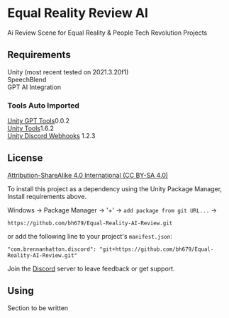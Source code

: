 # Equal Reality Review AI
Ai Review Scene for Equal Reality & People Tech Revolution Projects

## Requirements
Unity (most recent tested on 2021.3.20f1) <br />
SpeechBlend<br />
GPT AI Integration<br />

### Tools Auto Imported
[Unity GPT Tools](https://github.com/bh679/Unity-GPT-Tools)0.0.2<br />
[Unity Tools](https://github.com/bh679/Unity-Tools)1.6.2<br />
[Unity Discord Webhooks](https://github.com/bh679/Unity-Discord-Webhook-Tools) 1.2.3<br />

## License
[Attribution-ShareAlike 4.0 International (CC BY-SA 4.0)](https://creativecommons.org/licenses/by-sa/4.0/)

To install this project as a dependency using the Unity Package Manager,
Install requirements above.

Windows -> Package Manager -> '+' -> `add package from git URL...` ->
```
https://github.com/bh679/Equal-Reality-AI-Review.git
```
or
add the following line to your project's `manifest.json`:

```
"com.brennanhatton.discord": "git+https://github.com/bh679/Equal-Reality-AI-Review.git"
```


Join the [Discord](https://discord.gg/VC8gZ2GNHs "Join Discord server") server to leave feedback or get support.

## Using
Section to be written
 
 
